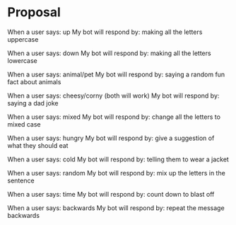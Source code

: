 # Proposal

When a user says: up
My bot will respond by: making all the letters uppercase

When a user says: down
My bot will respond by: making all the letters lowercase

When a user says: animal/pet
My bot will respond by: saying a random fun fact about animals

When a user says: cheesy/corny (both will work)
My bot will respond by: saying a dad joke

When a user says: mixed
My bot will respond by: change all the letters to mixed case

When a user says: hungry
My bot will respond by: give a suggestion of what they should eat

When a user says: cold
My bot will respond by: telling them to wear a jacket

When a user says: random
My bot will respond by: mix up the letters in the sentence

When a user says: time
My bot will respond by: count down to blast off

When a user says: backwards
My bot will respond by: repeat the message backwards